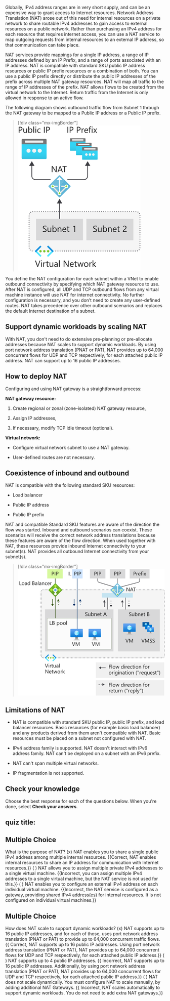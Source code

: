 

 

Globally, IPv4 address ranges are in very short supply, and can be an expensive way to grant access to Internet resources. Network Address Translation (NAT) arose out of this need for internal resources on a private network to share routable IPv4 addresses to gain access to external resources on a public network. Rather than purchasing an IPv4 address for each resource that requires internet access, you can use a NAT service to map outgoing requests from internal resources to an external IP address, so that communication can take place. 

NAT services provide mappings for a single IP address, a range of IP addresses defined by an IP Prefix, and a range of ports associated with an IP address. NAT is compatible with standard SKU public IP address resources or public IP prefix resources or a combination of both. You can use a public IP prefix directly or distribute the public IP addresses of the prefix across multiple NAT gateway resources. NAT will map all traffic to the range of IP addresses of the prefix. NAT allows flows to be created from the virtual network to the Internet. Return traffic from the Internet is only allowed in response to an active flow.

The following diagram shows outbound traffic flow from Subnet 1 through the NAT gateway to be mapped to a Public IP address or a Public IP prefix.

> [!div class="mx-imgBorder"]
> ![NAT service provides internet connectivity for internal resources.](../media/nat-flow-map.png)

You define the NAT configuration for each subnet within a VNet to enable outbound connectivity by specifying which NAT gateway resource to use. After NAT is configured, all UDP and TCP outbound flows from any virtual machine instance will use NAT for internet connectivity. No further configuration is necessary, and you don’t need to create any user-defined routes. NAT takes precedence over other outbound scenarios and replaces the default Internet destination of a subnet.

## Support dynamic workloads by scaling NAT

With NAT, you don't need to do extensive pre-planning or pre-allocate addresses because NAT scales to support dynamic workloads. By using port network address translation (PNAT or PAT), NAT provides up to 64,000 concurrent flows for UDP and TCP respectively, for each attached public IP address. NAT can support up to 16 public IP addresses.

## How to deploy NAT

Configuring and using NAT gateway is a straightforward process:

**NAT gateway resource:**

1. Create regional or zonal (zone-isolated) NAT gateway resource,

2. Assign IP addresses,

3. If necessary, modify TCP idle timeout (optional). 

**Virtual network:**

- Configure virtual network subnet to use a NAT gateway.

- User-defined routes are not necessary.

## Coexistence of inbound and outbound

NAT is compatible with the following standard SKU resources:

- Load balancer

- Public IP address

- Public IP prefix

NAT and compatible Standard SKU features are aware of the direction the flow was started. Inbound and outbound scenarios can coexist. These scenarios will receive the correct network address translations because these features are aware of the flow direction. When used together with NAT, these resources provide inbound Internet connectivity to your subnet(s). NAT provides all outbound Internet connectivity from your subnet(s).

 
>[!div class="mx-imgBorder"]
>![Virtual Network NAT flow direction](../media/nat-flow-direction-inbound-outbound.png)

 

## Limitations of NAT

- NAT is compatible with standard SKU public IP, public IP prefix, and load balancer resources. Basic resources (for example basic load balancer) and any products derived from them aren't compatible with NAT. Basic resources must be placed on a subnet not configured with NAT.

- IPv4 address family is supported. NAT doesn't interact with IPv6 address family. NAT can't be deployed on a subnet with an IPv6 prefix.

- NAT can't span multiple virtual networks.

- IP fragmentation is not supported.


## Check your knowledge

Choose the best response for each of the questions below. When you're done, select **Check your answers**.

## quiz title:

## Multiple Choice 

What is the purpose of NAT?
(x) NAT enables you to share a single public IPv4 address among multiple internal resources.  {{Correct, NAT enables internal resources to share an IP address for communication with Internet resources.}} 
( ) NAT allows you to assign multiple private IPv4 addresses to a single virtual machine.  {{Incorrect, you can assign multiple IPv4 addresses to a single virtual machine, but the NAT service is not used for this.}} 
( )  NAT enables you to configure an external IPv4 address on each individual virtual machine.  {{Incorrect, the NAT service is configured as a gateway, providing shared IPv4 address(es) for internal  resources. It is not configured on individual virtual machines.}}

## Multiple Choice 

How does NAT scale to support dynamic workloads?
(x) NAT supports up to 16 public IP addresses, and for each of those, uses port network address translation (PNAT or PAT) to provide up to 64,000 concurrent traffic flows.  {{ Correct, NAT supports up to 16 public IP addresses. Using port network address translation (PNAT or PAT), NAT provides up to 64,000 concurrent flows for UDP and TCP respectively, for each attached public IP address.}} 
( ) NAT supports up to 4 public IP addresses.  {{ Incorrect, NAT supports up to 16 public IP addresses. Additionally, by using port network address translation (PNAT or PAT), NAT provides up to 64,000 concurrent flows for UDP and TCP respectively, for each attached public IP address.}} 
( )  NAT does not scale dynamically. You must configure NAT to scale manually, by adding additional NAT Gateways.  {{ Incorrect, NAT scales automatically to support dynamic workloads. You do not need to add extra NAT gateways.}}



